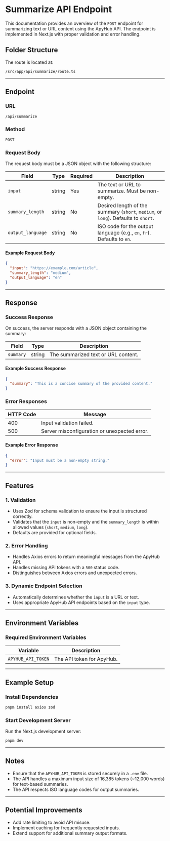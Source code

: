 # Summarize API Endpoint

This documentation provides an overview of the `POST` endpoint for summarizing text or URL content using the ApyHub API. The endpoint is implemented in Next.js with proper validation and error handling.

## Folder Structure
The route is located at:
```
/src/app/api/summarize/route.ts
```

---

## Endpoint
### URL
```
/api/summarize
```

### Method
```
POST
```

### Request Body
The request body must be a JSON object with the following structure:

| Field           | Type   | Required | Description                                           |
|------------------|--------|----------|-------------------------------------------------------|
| `input`         | string | Yes      | The text or URL to summarize. Must be non-empty.     |
| `summary_length`| string | No       | Desired length of the summary (`short`, `medium`, or `long`). Defaults to `short`. |
| `output_language` | string | No     | ISO code for the output language (e.g., `en`, `fr`). Defaults to `en`. |

#### Example Request Body
```json
{
  "input": "https://example.com/article",
  "summary_length": "medium",
  "output_language": "en"
}
```

---

## Response
### Success Response
On success, the server responds with a JSON object containing the summary:

| Field     | Type   | Description                       |
|-----------|--------|-----------------------------------|
| `summary` | string | The summarized text or URL content. |

#### Example Success Response
```json
{
  "summary": "This is a concise summary of the provided content."
}
```

### Error Responses
| HTTP Code | Message                                             |
|-----------|-----------------------------------------------------|
| 400       | Input validation failed.                           |
| 500       | Server misconfiguration or unexpected error.       |

#### Example Error Response
```json
{
  "error": "Input must be a non-empty string."
}
```

---

## Features
### 1. **Validation**
- Uses Zod for schema validation to ensure the input is structured correctly.
- Validates that the `input` is non-empty and the `summary_length` is within allowed values (`short`, `medium`, `long`).
- Defaults are provided for optional fields.

### 2. **Error Handling**
- Handles Axios errors to return meaningful messages from the ApyHub API.
- Handles missing API tokens with a `500` status code.
- Distinguishes between Axios errors and unexpected errors.

### 3. **Dynamic Endpoint Selection**
- Automatically determines whether the `input` is a URL or text.
- Uses appropriate ApyHub API endpoints based on the `input` type.

---

## Environment Variables
### Required Environment Variables
| Variable            | Description                  |
|---------------------|------------------------------|
| `APYHUB_API_TOKEN`  | The API token for ApyHub.    |

---

## Example Setup
### Install Dependencies
```bash
pnpm install axios zod
```

### Start Development Server
Run the Next.js development server:
```bash
pnpm dev
```

---

## Notes
- Ensure that the `APYHUB_API_TOKEN` is stored securely in a `.env` file.
- The API handles a maximum input size of 16,385 tokens (~12,000 words) for text-based summaries.
- The API respects ISO language codes for output summaries.

---

## Potential Improvements
- Add rate limiting to avoid API misuse.
- Implement caching for frequently requested inputs.
- Extend support for additional summary output formats.

